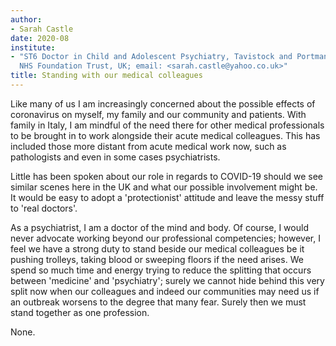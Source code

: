 ```yaml
---
author:
- Sarah Castle
date: 2020-08
institute:
- "ST6 Doctor in Child and Adolescent Psychiatry, Tavistock and Portman
  NHS Foundation Trust, UK; email: <sarah.castle@yahoo.co.uk>"
title: Standing with our medical colleagues
---
```


Like many of us I am increasingly concerned about the possible effects
of coronavirus on myself, my family and our community and patients. With
family in Italy, I am mindful of the need there for other medical
professionals to be brought in to work alongside their acute medical
colleagues. This has included those more distant from acute medical work
now, such as pathologists and even in some cases psychiatrists.

Little has been spoken about our role in regards to COVID-19 should we
see similar scenes here in the UK and what our possible involvement
might be. It would be easy to adopt a 'protectionist' attitude and leave
the messy stuff to 'real doctors'.

As a psychiatrist, I am a doctor of the mind and body. Of course, I
would never advocate working beyond our professional competencies;
however, I feel we have a strong duty to stand beside our medical
colleagues be it pushing trolleys, taking blood or sweeping floors if
the need arises. We spend so much time and energy trying to reduce the
splitting that occurs between 'medicine' and 'psychiatry'; surely we
cannot hide behind this very split now when our colleagues and indeed
our communities may need us if an outbreak worsens to the degree that
many fear. Surely then we must stand together as one profession.

None.
